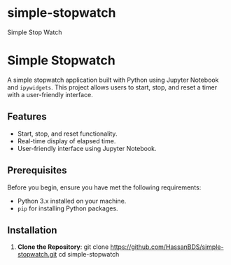 # simple-stopwatch
Simple Stop Watch

# Simple Stopwatch

A simple stopwatch application built with Python using Jupyter Notebook and `ipywidgets`. This project allows users to start, stop, and reset a timer with a user-friendly interface.

## Features

- Start, stop, and reset functionality.
- Real-time display of elapsed time.
- User-friendly interface using Jupyter Notebook.

## Prerequisites

Before you begin, ensure you have met the following requirements:

- Python 3.x installed on your machine.
- `pip` for installing Python packages.

## Installation

1. **Clone the Repository**:
   git clone https://github.com/HassanBDS/simple-stopwatch.git
   cd simple-stopwatch
